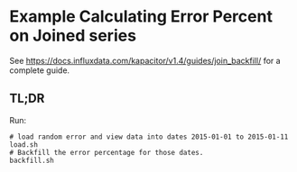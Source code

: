 Example Calculating Error Percent on Joined series
==================================================

See https://docs.influxdata.com/kapacitor/v1.4/guides/join_backfill/
for a complete guide.

TL;DR
-----

Run:

```
# load random error and view data into dates 2015-01-01 to 2015-01-11
load.sh
# Backfill the error percentage for those dates.
backfill.sh
```

